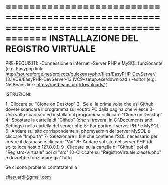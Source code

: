 =====================================================================================
INSTALLAZIONE DEL REGISTRO VIRTUALE
=====================================================================================

PRE-REQUISITI:
-Connessione a internet
-Server PHP e MySQL funzionante 
(e.g. Easyphp 
 link: http://sourceforge.net/projects/quickeasyphp/files/EasyPHP-DevServer/
 13.1VC9/EasyPHP-DevServer-13.1VC9-setup.exe/download )
-editor (e.g. NetBeans link: https://netbeans.org/downloads/ )

ISTRUZIONI:

1- Cliccare su "Clone on Desktop"
2- Se e' la prima volta che usi Github dovete scaricare il programma 
   sul vostro PC dalla pagina che vi esce
3- Una volta scaricato ed installato il programma ricliccare "Clone on Desktop"
4- Spostare la cartella di "Github" (che si trovera' in C:\Documents and Settings\)
   nella cartella del server php
5- Far partire il server PHP e MySQL
6- Andare sul sito corrispondente al phpmyadmin del server MySQL e cliccare "Importa"
7- Selezionare il file che contiene l'SQL necessario per 
   creare il database e cliccare "Vai"
8- Andare sul sito del server PHP (di solito localhost o 127.0.0.1)
9- Cliccare sulla cartella di "Github" poi di "Registro-Virtuale" poi di "src" 
10-Cliccare su "RegistroVirtuale.classe.php" e dovrebbe funzionare gia' tutto

Se ci sono problemi contattatemi a 

eliasuardi@gmail.com
